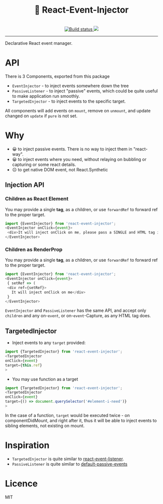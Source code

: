 <div align="center">
  <h1>💉 React-Event-Injector‍</h1>
  <br/>
  <a href="https://secure.travis-ci.org/theKashey/react-event-injector">
     <img src="https://secure.travis-ci.org/theKashey/react-event-injector.svg" alt="Build status">
  </a>
  
  <a href="https://www.npmjs.com/package/react-event-injector">
   <img src="https://img.shields.io/npm/v/react-event-injector.svg?style=flat-square" />
  </a>
  
  <br/>  
</div>  

-----
Declarative React event manager.

# API
There is 3 Components, exported from this package
- `EventInjector` - to inject events somewhere down the tree
- `PassiveListener` - to inject "passive" events, which could be quite useful to make application run smoothly.
- `TargetedInjector` - to inject events to the specific target.

All components will add events on `mount`, remove on `unmount`, and update changed on `update` if `pure` is not set.

# Why
- 😀 to inject passive events. There is no way to inject them in "react-way".
- 😀 to inject events where you need, without relaying on bubbling or capturing or some react details.
- ☹️ to get native DOM event, not React.Synthetic

## Injection API

### Children as React Element
You may provide a single __tag__, as a children, or use `forwardRef` to forward ref to the proper target.
```js
import {EventInjector} from 'react-event-injector';
<EventInjector onClick={event}>
 <div>It will inject onClick on me, please pass a SINGLE and HTML tag inside injector</div>
</EventInjector> 
```

### Children as RenderProp
You may provide a single __tag__, as a children, or use `forwardRef` to forward ref to the proper target.
```js
import {EventInjector} from 'react-event-injector';
<EventInjector onClick={event}>
 { setRef => (
 <div ref={setRef}>
   It will inject onClick on me</div>
 }  
</EventInjector> 
```

`EventInjector` and `PassiveListener` has the same API, and accept only `children` and any on-`event`, or on-`event`-Capture, as any HTML tag does. 

## TargetedInjector
- Inject events to any `target` provided:
```js
import {TargetedInjector} from 'react-event-injector';
<TargetedInjector 
onClick={event}
target={this.ref}
>  
``` 
- You may use function as a target
```js
import {TargetedInjector} from 'react-event-injector';
<TargetedInjector 
onClick={event}
target={() => document.querySelector('#element-i-need')}
>  
``` 
In the case of a function, `target` would be executed twice - on componentDidMount, and right after it,
 thus it will be able to inject events to sibling elements, not existing on mount.



# Inspiration
- `TargetedInjector` is quite similar to [react-event-listener](https://github.com/oliviertassinari/react-event-listener).
- `PassiveListener` is quite similar to [default-passive-events](https://github.com/zzarcon/default-passive-events)

# Licence
MIT

